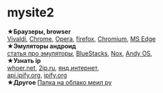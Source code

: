 # mysite2
★**Браузеры, browser**  
[Vivaldi](https://vivaldi.com/ru/), [Chrome](https://www.google.com/intl/ru/chrome/?standalone=1), [Opera](https://get.opera.com/ftp/pub/opera/desktop/), [firefox](https://www.mozilla.org/ru/firefox/all/#product-desktop-release), [Chromium](https://download-chromium.appspot.com/), [MS Edge](https://www.microsoft.com/ru-ru/edge)     
★**Эмуляторы андроид**  
[статья про эмуляторы](https://compconfig.ru/mobile/emulyator-android-dlya-pk.html), [BlueStacks](https://support.bluestacks.com/hc/en-us/articles/360028172691-BlueStacks-offline-installer), [Nox](https://www.bignox.com/), [Andy OS](https://www.andyroid.net/),    
★**Узнать ip**  
[whoer.net](https://whoer.net/), [2ip.ru](https://2ip.ru/), [янд.интернет](https://yandex.ru/internet),   
[api.ipify.org](https://api.ipify.org), [ipify.org](https://www.ipify.org/)  
★**Другое**
[Папка на облако меил ру](https://cloud.mail.ru/public/YnKv/fUV89mucN)

